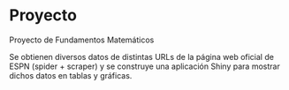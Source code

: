 # Proyecto
Proyecto de Fundamentos Matemáticos

Se obtienen diversos datos de distintas URLs de la página web oficial de ESPN (spider + scraper) y se construye una aplicación Shiny para mostrar dichos datos en tablas y gráficas.
